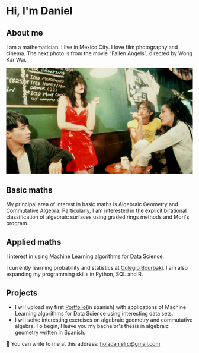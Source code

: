 
# Hi, I'm Daniel 

## About me 

I am a mathematician. I live in Mexico City. I love film photography and cinema. The next photo is from the movie "Fallen Angels", directed by Wong Kar Wai. 

![Fallen Angels Movie](https://github.com/ElAleph25/ElAleph25/blob/main/fallenangels.jpg)

## Basic maths 

My principal area of interest in basic maths is Algebraic Geometry and Commutative Algebra. Particularly, I am interested in the explicit birational classification of algebraic surfaces using graded rings methods and Mori's program.

## Applied maths 

I interest in using Machine Learning algorithms for Data Science. 

I currently learning probability and statistics at [Colegio Bourbaki](https://www.colegio-bourbaki.com/). I am also expanding my programming skills in Python, SQL and R. 


## Projects
- I will upload my first [Portfolio](https://github.com/ElAleph25/Portafolio)(in spanish) with applications of Machine Learning algorithms for Data Science using interesting data sets.
- I will solve interesting exercises on algebraic geometry and commutative algebra. To begin, I leave you my bachelor's thesis in algebraic geometry written in Spanish.


📧 You can write to me at this address: holadanielrc@gmail.com



<!--
**ElAleph25/ElAleph25** is a ✨ _special_ ✨ repository because its `README.md` (this file) appears on your GitHub profile.

Here are some ideas to get you started:

- 🔭 I’m currently working on ...
- 🌱 I’m currently learning ...
- 👯 I’m looking to collaborate on ...
- 🤔 I’m looking for help with ...
- 💬 Ask me about ...
- 📫 How to reach me: ...
- 😄 Pronouns: ...
- ⚡ Fun fact: ...
-->
